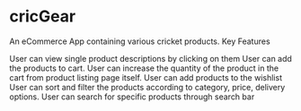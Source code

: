 # cricGear
An eCommerce App containing various cricket products.
Key Features

User can view single product descriptions by clicking on them
User can add the products to cart.
User can increase the quantity of the product in the cart from product listing page itself.
User can add products to the wishlist
User can sort and filter the products according to category, price, delivery options.
User can search for specific products through search bar